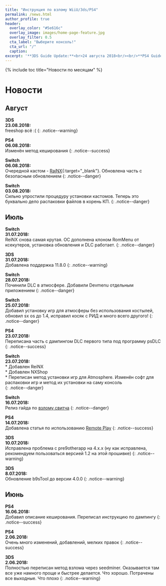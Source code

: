 ```yaml
---
title: "Инструкция по взлому WiiU/3ds/PS4"
permalink: /news.html
author_profile: true
header:
  overlay_color: "#5e616c"
  overlay_image: images/home-page-feature.jpg
  overlay_filter: 0.5
  cta_label: "Выберите консоль!"
  cta_url: "/"
  caption:
excerpt: '**3DS Guide Update:**<br>24 августа 2018<br/><br/>**PS4 Guide Update:**<br>24 августа 2018<br/><br/>**Switch Guide Update:**<br>24 августа 2018<br/><br/>**Wii U Guide Update:**<br>19 августа 2018'
---
```


{% include toc title="Новости по месяцам" %}

# Новости

## Август
**3DS**<br>**23.08.2018:**<br>freeshop всё :(
{: .notice--warning}

**PS4**<br>**06.08.2018:**<br>Изменён метод кеширования 
{: .notice--success}

**Switch**<br>**06.08.2018:**<br>Очередной кастом - [RajNX](http://switch.customfw.xyz/rajnx){:target="_blank"}. Обновлена часть с безопасным обновлением
{: .notice--danger}

**Switch**<br>**03.08.2018:**<br>Сильно упростили процедуру установки кастомов. Теперь это буквально дело распаковки файлов в корень КП.
{: .notice--danger}

## Июль

**Switch**<br>**31.07.2018:**<br>ReiNX снова самая крутая. ОС дополнена клоном RomMenu от ксекутеров, установка обновления и DLC работает. 
{: .notice--danger}

**3DS**<br>**31.07.2018:**<br>Добавлена поддержка 11.8.0
{: .notice--warning}

**Switch**<br>**28.07.2018:**<br>Починили DLC в атмосфере. Добавили Devmenu отдельным приложением 
{: .notice--danger}

**Switch**<br>**25.07.2018:**<br>Добавил установку игр для атмосферы без использования костылей, обновил sx os до 1.4, исправил косяк с РИД и много всего другого!
{: .notice--danger}

**PS4**<br>**23.07.2018:**<br>Переписана часть с дампингом DLC первого типа под программу psDLC
{: .notice--success}

**Switch**<br>**23.07.2018:**          
	* Добавлен ReiNX           
	* Добавлен NXShop                 
	* Переписан метод установки игр для Atmosphere. Изменён софт для распаковки игр и метод их установки на саму консоль                
{: .notice--danger}

**Switch**<br>**16.07.2018:**<br>Релиз гайда по [взлому свитча](http://switch.customfw.xyz)
{: .notice--danger}

**PS4**<br>**14.07.2018:**<br>Добавлена статья по использованию [Remote Play](http://ps4.customfw.xyz/remote-play)
{: .notice--success}

**3DS**<br>**10.07.2018:**<br>Исправлена проблема с pre9otherapp на 4.x.x (ну как исправлена, рекомендуем пользоваться версией 1.2 на этой прошивке)
{: .notice--warning}

**3DS**<br>**8.07.2018:**<br>Обновление b9sTool до версии 4.0.0
{: .notice--warning}

## Июнь

**PS4**<br>**16.06.2018:**<br>Добавил описание кеширования. Переписал инструкцию по дампингу
{: .notice--success}

**PS4**<br>**2.06.2018:**<br>Очень много изменений, добавлений, мелких правок
{: .notice--success}

**3DS**<br>**2.06.2018:**<br>Полностью переписан метод взлома через seedminer. Оказывается там все уже намного проще и быстрее делается. Что хорошо. Потрачены все выходные. Что плохо
{: .notice--warning}